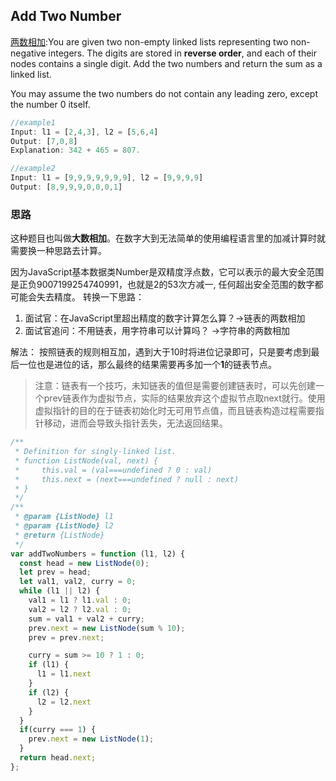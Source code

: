 ## Add Two Number
[两数相加](https://leetcode-cn.com/problems/add-two-numbers/):You are given two non-empty linked lists representing two non-negative integers. The digits are stored in **reverse order**, and each of their nodes contains a single digit. Add the two numbers and return the sum as a linked list.

You may assume the two numbers do not contain any leading zero, except the number 0 itself.
```js
//example1
Input: l1 = [2,4,3], l2 = [5,6,4]
Output: [7,0,8]
Explanation: 342 + 465 = 807.

//example2
Input: l1 = [9,9,9,9,9,9,9], l2 = [9,9,9,9]
Output: [8,9,9,9,0,0,0,1]
```

### 思路
这种题目也叫做**大数相加**。在数字大到无法简单的使用编程语言里的加减计算时就需要换一种思路去计算。

因为JavaScript基本数据类Number是双精度浮点数，它可以表示的最大安全范围是正负9007199254740991，也就是2的53次方减一, 任何超出安全范围的数字都可能会失去精度。
转换一下思路：
1. 面试官：在JavaScript里超出精度的数字计算怎么算？->链表的两数相加
1. 面试官追问：不用链表，用字符串可以计算吗？ ->字符串的两数相加

解法：
按照链表的规则相互加，遇到大于10时将进位记录即可，只是要考虑到最后一位也是进位的话，那么最终的结果需要再多加一个**1**的链表节点。

> 注意：链表有一个技巧，未知链表的值但是需要创建链表时，可以先创建一个prev链表作为虚拟节点，实际的结果放弃这个虚拟节点取next就行。使用虚拟指针的目的在于链表初始化时无可用节点值，而且链表构造过程需要指针移动，进而会导致头指针丢失，无法返回结果。

```js
/**
 * Definition for singly-linked list.
 * function ListNode(val, next) {
 *     this.val = (val===undefined ? 0 : val)
 *     this.next = (next===undefined ? null : next)
 * }
 */
/**
 * @param {ListNode} l1
 * @param {ListNode} l2
 * @return {ListNode}
 */
var addTwoNumbers = function (l1, l2) {
  const head = new ListNode(0);
  let prev = head;
  let val1, val2, curry = 0;
  while (l1 || l2) {
    val1 = l1 ? l1.val : 0;
    val2 = l2 ? l2.val : 0;
    sum = val1 + val2 + curry;
    prev.next = new ListNode(sum % 10);
    prev = prev.next;

    curry = sum >= 10 ? 1 : 0;
    if (l1) {
      l1 = l1.next
    }
    if (l2) {
      l2 = l2.next
    }
  }
  if(curry === 1) {
    prev.next = new ListNode(1);
  }
  return head.next;
};
```